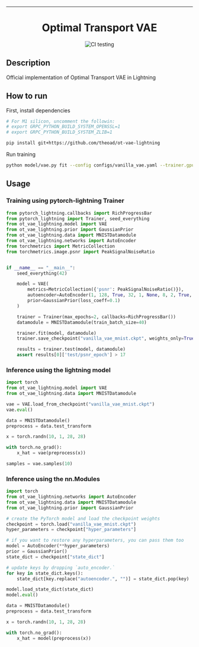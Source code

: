 ---

<div align="center">    
 
# Optimal Transport VAE   

![CI testing](https://github.com/theoad/ot-vae-lightning/workflows/CI%20testing/badge.svg?branch=master&event=push)


<!--  
Conference   
-->   
</div>
 
## Description   
Official implementation of Optimal Transport VAE in Lightning

## How to run   
First, install dependencies   
```bash
# For M1 silicon, uncomment the followin:
# export GRPC_PYTHON_BUILD_SYSTEM_OPENSSL=1
# export GRPC_PYTHON_BUILD_SYSTEM_ZLIB=1

pip install git+https://github.com/theoad/ot-vae-lightning
```

Run training
```bash
python model/vae.py fit --config configs/vanilla_vae.yaml --trainer.gpus 1
```

## Usage

### Training using pytorch-lightning Trainer
```python
from pytorch_lightning.callbacks import RichProgressBar
from pytorch_lightning import Trainer, seed_everything
from ot_vae_lightning.model import VAE
from ot_vae_lightning.prior import GaussianPrior
from ot_vae_lightning.data import MNISTDatamodule
from ot_vae_lightning.networks import AutoEncoder
from torchmetrics import MetricCollection
from torchmetrics.image.psnr import PeakSignalNoiseRatio


if __name__ == "__main__":
    seed_everything(42)

    model = VAE(
        metrics=MetricCollection({'psnr': PeakSignalNoiseRatio()}),
        autoencoder=AutoEncoder(1, 128, True, 32, 1, None, 8, 2, True, "batchnorm", "relu"),
        prior=GaussianPrior(loss_coeff=0.1)
    )

    trainer = Trainer(max_epochs=2, callbacks=RichProgressBar())
    datamodule = MNISTDatamodule(train_batch_size=40)

    trainer.fit(model, datamodule)
    trainer.save_checkpoint("vanilla_vae_mnist.ckpt", weights_only=True)

    results = trainer.test(model, datamodule)
    assert results[0]['test/psnr_epoch'] > 17
```

### Inference using the lightning model
```python
import torch
from ot_vae_lightning.model import VAE
from ot_vae_lightning.data import MNISTDatamodule

vae = VAE.load_from_checkpoint("vanilla_vae_mnist.ckpt")
vae.eval()

data = MNISTDatamodule()
preprocess = data.test_transform

x = torch.randn(10, 1, 28, 28)

with torch.no_grad():
    x_hat = vae(preprocess(x))

samples = vae.samples(10)
```

### Inference using the nn.Modules
```python
import torch
from ot_vae_lightning.networks import AutoEncoder
from ot_vae_lightning.data import MNISTDatamodule
from ot_vae_lightning.prior import GaussianPrior

# create the PyTorch model and load the checkpoint weights
checkpoint = torch.load("vanilla_vae_mnist.ckpt")
hyper_parameters = checkpoint["hyper_parameters"]

# if you want to restore any hyperparameters, you can pass them too
model = AutoEncoder(**hyper_parameters)
prior = GaussianPrior()
state_dict = checkpoint["state_dict"]

# update keys by dropping `auto_encoder.`
for key in state_dict.keys():
    state_dict[key.replace("autoencoder.", "")] = state_dict.pop(key)

model.load_state_dict(state_dict)
model.eval()

data = MNISTDatamodule()
preprocess = data.test_transform

x = torch.randn(10, 1, 28, 28)

with torch.no_grad():
    x_hat = model(preprocess(x))
```
